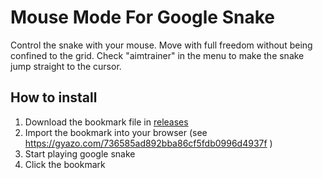# Mouse Mode For Google Snake

Control the snake with your mouse. Move with full freedom without being confined to the grid.
Check "aimtrainer" in the menu to make the snake jump straight to the cursor.

## How to install

1. Download the bookmark file in [releases](https://github.com/DarkSnakeGang/GoogleSnakeMouseMode/releases/latest)
2. Import the bookmark into your browser (see https://gyazo.com/736585ad892bba86cf5fdb0996d4937f )
3. Start playing google snake
4. Click the bookmark
